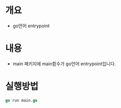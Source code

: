# 개요
* go언어 entrypoint

# 내용
* main 패키지에 main함수가 go언어 entrypoint입니다.

# 실행방법
```go
go run main.go
```
